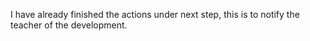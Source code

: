 I have already finished the actions under next step, this is to notify the teacher of the development.
